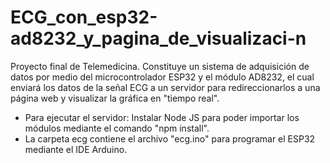 # ECG_con_esp32-ad8232_y_pagina_de_visualizaci-n
Proyecto final de Telemedicina. Constituye un sistema de adquisición de datos por medio del microcontrolador ESP32 y el módulo AD8232, el cual enviará los datos de la señal ECG a un servidor para redireccionarlos a una página web y visualizar la gráfica en "tiempo real".

* Para ejecutar el servidor: Instalar Node JS para poder importar los módulos mediante el comando "npm install".
* La carpeta ecg contiene el archivo "ecg.ino" para programar el ESP32 mediante el IDE Arduino.
